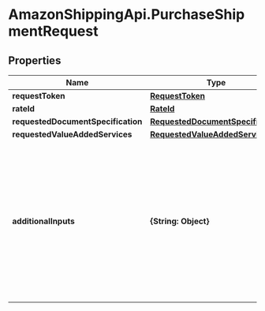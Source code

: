 # AmazonShippingApi.PurchaseShipmentRequest

## Properties
Name | Type | Description | Notes
------------ | ------------- | ------------- | -------------
**requestToken** | [**RequestToken**](RequestToken.md) |  | 
**rateId** | [**RateId**](RateId.md) |  | 
**requestedDocumentSpecification** | [**RequestedDocumentSpecification**](RequestedDocumentSpecification.md) |  | 
**requestedValueAddedServices** | [**RequestedValueAddedServiceList**](RequestedValueAddedServiceList.md) |  | [optional] 
**additionalInputs** | **{String: Object}** | The additional inputs required to purchase a shipping offering, in JSON format. The JSON provided here must adhere to the JSON schema that is returned in the response to the getAdditionalInputs operation.  Additional inputs are only required when indicated by the requiresAdditionalInputs property in the response to the getRates operation. | [optional] 


